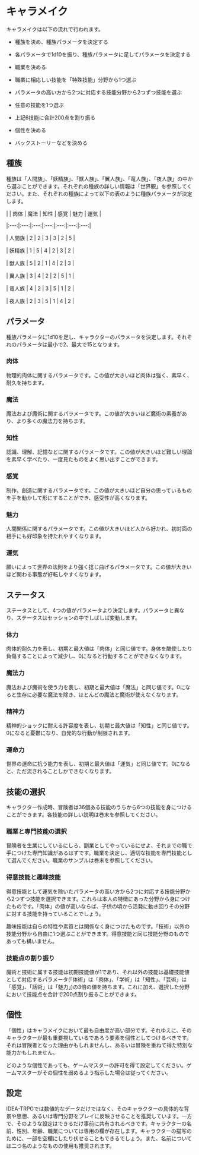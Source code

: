   
  
# キャラメイク  
  
キャラメイクは以下の流れで行われます。  
  
- 種族を決め、種族パラメータを決定する  
- 各パラメータで1d10を振り、種族パラメータに足してパラメータを決定する  
- 職業を決める  
- 職業に相応しい技能を「特殊技能」分野から1つ選ぶ  
- パラメータの高い方から2つに対応する技能分野から2つずつ技能を選ぶ  
- 任意の技能を1つ選ぶ  
- 上記6技能に合計200点を割り振る  
- 個性を決める  
- バックストーリーなどを決める  
  
## 種族  
  
種族は「人間族」、「妖精族」、「獣人族」、「翼人族」、「竜人族」、「夜人族」の中から選ぶことができます。それぞれの種族の詳しい情報は「世界観」を参照してください。また、それぞれの種族によって以下の表のように種族パラメータが決定します。  
  
  
| | 肉体 | 魔法 | 知性 | 感覚 | 魅力 | 運気 |  
|:---:|:---:|:---:|:---:|:---:|:---:|:---:|  
| 人間族 | 2 | 2 | 3 | 3 | 2 | 5 |  
| 妖精族 | 1 | 5 | 4 | 2 | 3 | 2 |  
| 獣人族 | 5 | 2 | 1 | 4 | 2 | 3 |  
| 翼人族 | 3 | 4 | 2 | 2 | 5 | 1 |  
| 竜人族 | 4 | 2 | 3 | 5 | 1 | 2 |  
| 夜人族 | 2 | 3 | 5 | 1 | 4 | 2 |  
  
## パラメータ  
  
種族パラメータに1d10を足し、キャラクターのパラメータを決定します。それぞれのパラメータは最小で2、最大で15となります。  
  
### 肉体  
  
物理的肉体に関するパラメータです。この値が大きいほど肉体は強く、素早く、耐久を持ちます。  
  
### 魔法  
  
魔法および魔術に関するパラメータです。この値が大きいほど魔術の素養があり、より多くの魔法力を持ちます。  
  
### 知性  
  
認識、理解、記憶などに関するパラメータです。この値が大きいほど難しい理論を素早く学べたり、一度見たものをよく思い出すことができます。  
  
### 感覚  
  
制作、創造に関するパラメータです。この値が大きいほど自分の思っているものを手を動かして形にすることができ、感受性が高くなります。  
  
### 魅力  
  
人間関係に関するパラメータです。この値が大きいほど人から好かれ、初対面の相手にも好印象を持たれやすくなります。  
  
### 運気  
  
願いによって世界の法則をより強く捻じ曲げるパラメータです。この値が大きいほど関わる事態が好転しやすくなります。  
  
## ステータス  
  
ステータスとして、4つの値がパラメータより決定します。パラメータと異なり、ステータスはセッションの中でしばしば変動します。  
  
### 体力  
  
肉体的耐久力を表し、初期と最大値は「肉体」と同じ値です。身体を酷使したり負傷することによって減少し、0になると行動することができなくなります。  
  
### 魔法力  
  
魔法および魔術を使う力を表し、初期と最大値は「魔法」と同じ値です。0になると生存に必要な魔法を除き、ほとんどの魔法と魔術が使えなくなります。  
  
### 精神力  
  
精神的ショックに耐える許容度を表し、初期と最大値は「知性」と同じ値です。0になると憂鬱になり、自発的な行動が制限されます。  
  
### 運命力  
  
世界の運命に抗う能力を表し、初期と最大値は「運気」と同じ値です。0になると、ただ流されることしかできなくなります。  
  
## 技能の選択  
  
キャラクター作成時、冒険者は36個ある技能のうちから6つの技能を身につけることができます。各技能の詳しい説明は巻末を参照してください。  
  
### 職業と専門技能の選択  
  
冒険者を生業にしているにしろ、副業としてやっているにせよ、それまでの職で手につけた専門知識があるはずです。職業を決定し、適切な技能を専門技能として選んでください。職業のサンプルは巻末を参照してください。  
  
### 得意技能と趣味技能  
  
得意技能として運気を除いたパラメータの高い方から2つに対応する技能分野から2つずつ技能を選択できます。これらは本人の特徴にあった分野から身につけたものです。「肉体」の値が高いならば、子供の頃から活発に動き回りその分野に対する技能を持っていることでしょう。  
  
趣味技能は自らの特性や素質とは関係なく身につけたものです。「技術」以外の技能分野から自由に1つ選ぶことができます。得意技能と同じ技能分野のものであっても構いません。  
  
### 技能点の割り振り  
  
魔術と技術に属する技能は初期技能値が1であり、それ以外の技能は基礎技能値として対応するパラメータ(「体術」は「肉体」、「学術」は「知性」、「芸術」は「感覚」、「話術」は「魅力」)の3倍の値を持ちます。これに加え、選択した分野において技能点を合計で200点割り振ることができます。  
  
## 個性  
  
「個性」はキャラメイクにおいて最も自由度が高い部分です。それゆえに、そのキャラクターが最も重要視しているであろう要素を個性としてつけるべきです。それは冒険者となった理由かもしれませんし、あるいは冒険を重ねて得た特別な能力かもしれません。  
  
どのような個性であっても、ゲームマスターの許可を得て設定してください。ゲームマスターがその個性を弱めるよう指示した場合は従ってください。  
  
## 設定  
  
IDEA-TRPGでは数値的なデータだけではなく、そのキャラクターの具体的な背景や思想、あるいは専門分野をプレイに反映させることを推奨しています。一方で、そのような設定はできるだけ事前に共有されるべきです。キャラクターの名前、性別、年齢、職業については専用の欄が存在します。キャラクターの描写のために、一部を空欄にしたり伏せることもできるでしょう。また、名前については二つ名のようなものの使用も推奨されます。  
  
